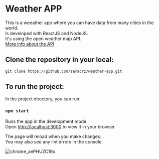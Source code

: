 # Weather APP

This is a weeather app where you can have data from many cities in the world.\
Is developed with ReactJS and NodeJS.\
It's using the open weather map API.\
[More info about the API](https://openweathermap.org/)


## Clone the repository in your local: 
`git clone https://github.com/saracrz/weather-app.git`

## To run the project:

In the project directory, you can run:

### `npm start`

Runs the app in the development mode.\
Open [http://localhost:3000](http://localhost:3000) to view it in your browser.

The page will reload when you make changes.\
You may also see any lint errors in the console.



![chrome_aePHUZC19x](https://user-images.githubusercontent.com/55748821/206927016-2c4dd110-3b8e-4966-8821-d703f43792c5.gif)
